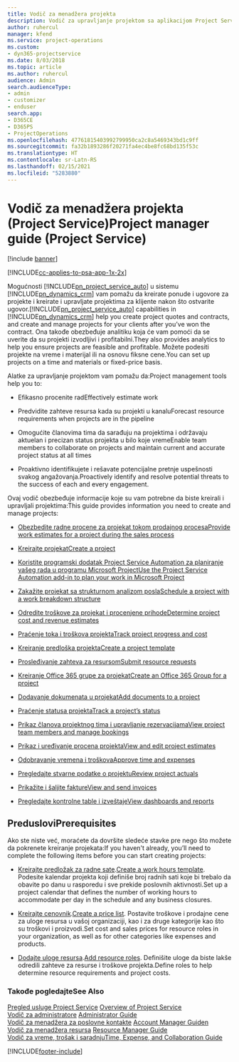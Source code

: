 ```yaml
---
title: Vodič za menadžera projekta
description: Vodič za upravljanje projektom sa aplikacijom Project Service
author: ruhercul
manager: kfend
ms.service: project-operations
ms.custom:
- dyn365-projectservice
ms.date: 8/03/2018
ms.topic: article
ms.author: ruhercul
audience: Admin
search.audienceType:
- admin
- customizer
- enduser
search.app:
- D365CE
- D365PS
- ProjectOperations
ms.openlocfilehash: 47761815403992799950ca2c8a5469343bd1c9ff
ms.sourcegitcommit: fa32b1893286f20271fa4ec4be8fc68bd135f53c
ms.translationtype: HT
ms.contentlocale: sr-Latn-RS
ms.lasthandoff: 02/15/2021
ms.locfileid: "5283880"
---
```

# <a name="project-manager-guide-project-service"></a><span data-ttu-id="f6769-103">Vodič za menadžera projekta (Project Service)</span><span class="sxs-lookup"><span data-stu-id="f6769-103">Project manager guide (Project Service)</span></span>

[!include [banner](../includes/psa-now-project-operations.md)]

[!INCLUDE[cc-applies-to-psa-app-1x-2x](../includes/cc-applies-to-psa-app-1x-2x.md)]

<span data-ttu-id="f6769-104">Mogućnosti [!INCLUDE[pn_project_service_auto](../includes/pn-project-service-auto.md)] u sistemu [!INCLUDE[pn_dynamics_crm](../includes/pn-dynamics-crm.md)] vam pomažu da kreirate ponude i ugovore za projekte i kreirate i upravljate projektima za klijente nakon što ostvarite ugovor.</span><span class="sxs-lookup"><span data-stu-id="f6769-104">[!INCLUDE[pn_project_service_auto](../includes/pn-project-service-auto.md)] capabilities in [!INCLUDE[pn_dynamics_crm](../includes/pn-dynamics-crm.md)] help you create project quotes and contracts, and create and manage projects for your clients after you’ve won the contract.</span></span> <span data-ttu-id="f6769-105">Ona takođe obezbeđuje analitiku koja će vam pomoći da se uverite da su projekti izvodljivi i profitabilni.</span><span class="sxs-lookup"><span data-stu-id="f6769-105">They also provides analytics to help you ensure projects are feasible and profitable.</span></span> <span data-ttu-id="f6769-106">Možete podesiti projekte na vreme i materijal ili na osnovu fiksne cene.</span><span class="sxs-lookup"><span data-stu-id="f6769-106">You can set up projects on a time and materials or fixed-price basis.</span></span>  
  
 <span data-ttu-id="f6769-107">Alatke za upravljanje projektom vam pomažu da:</span><span class="sxs-lookup"><span data-stu-id="f6769-107">Project management tools help you to:</span></span>  
  
-   <span data-ttu-id="f6769-108">Efikasno procenite rad</span><span class="sxs-lookup"><span data-stu-id="f6769-108">Effectively estimate work</span></span>  
  
-   <span data-ttu-id="f6769-109">Predvidite zahteve resursa kada su projekti u kanalu</span><span class="sxs-lookup"><span data-stu-id="f6769-109">Forecast resource requirements when projects are in the pipeline</span></span>  
  
-   <span data-ttu-id="f6769-110">Omogućite članovima tima da sarađuju na projektima i održavaju aktuelan i precizan status projekta u bilo koje vreme</span><span class="sxs-lookup"><span data-stu-id="f6769-110">Enable team members to collaborate on projects and maintain current and accurate project status at all times</span></span>  
  
-   <span data-ttu-id="f6769-111">Proaktivno identifikujete i rešavate potencijalne pretnje uspešnosti svakog angažovanja.</span><span class="sxs-lookup"><span data-stu-id="f6769-111">Proactively identify and resolve potential threats to the success of each and every engagement.</span></span>  
  
<span data-ttu-id="f6769-112">Ovaj vodič obezbeđuje informacije koje su vam potrebne da biste kreirali i upravljali projektima:</span><span class="sxs-lookup"><span data-stu-id="f6769-112">This guide provides information you need to create and manage projects:</span></span>  
  
-   [<span data-ttu-id="f6769-113">Obezbedite radne procene za projekat tokom prodajnog procesa</span><span class="sxs-lookup"><span data-stu-id="f6769-113">Provide work estimates for a project during the sales process</span></span>](../psa/provide-estimates-project-during-sales-process.md)  
  
-   [<span data-ttu-id="f6769-114">Kreirajte projekat</span><span class="sxs-lookup"><span data-stu-id="f6769-114">Create a project</span></span>](../psa/create-project.md)  
  
-   [<span data-ttu-id="f6769-115">Koristite programski dodatak Project Service Automation za planiranje vašeg rada u programu Microsoft Project</span><span class="sxs-lookup"><span data-stu-id="f6769-115">Use the Project Service Automation add-in to plan your work in Microsoft Project</span></span>](../psa/add-plan-work-microsoft-project.md)  
  
-   [<span data-ttu-id="f6769-116">Zakažite projekat sa strukturnom analizom posla</span><span class="sxs-lookup"><span data-stu-id="f6769-116">Schedule a project with a work breakdown structure</span></span>](../psa/schedule-project-work-breakdown-structure.md)  
  
-   [<span data-ttu-id="f6769-117">Odredite troškove za projekat i procenjene prihode</span><span class="sxs-lookup"><span data-stu-id="f6769-117">Determine project cost and revenue estimates</span></span>](../psa/determine-project-cost-revenue-estimates.md)  
  
-   [<span data-ttu-id="f6769-118">Praćenje toka i troškova projekta</span><span class="sxs-lookup"><span data-stu-id="f6769-118">Track project progress and cost</span></span>](../psa/track-project-progress-cost.md)  
  
-   [<span data-ttu-id="f6769-119">Kreiranje predloška projekta</span><span class="sxs-lookup"><span data-stu-id="f6769-119">Create a project template</span></span>](../psa/create-project-template.md)  
  
-   [<span data-ttu-id="f6769-120">Prosleđivanje zahteva za resursom</span><span class="sxs-lookup"><span data-stu-id="f6769-120">Submit resource requests</span></span>](../psa/submit-resource-requests.md)  
  
-   [<span data-ttu-id="f6769-121">Kreiranje Office 365 grupe za projekat</span><span class="sxs-lookup"><span data-stu-id="f6769-121">Create an Office 365 Group for a project</span></span>](../psa/create-office-365-group-project.md)  
  
-   [<span data-ttu-id="f6769-122">Dodavanje dokumenata u projekat</span><span class="sxs-lookup"><span data-stu-id="f6769-122">Add documents to a project</span></span>](../psa/add-documents-project.md)  
  
-   [<span data-ttu-id="f6769-123">Praćenje statusa projekta</span><span class="sxs-lookup"><span data-stu-id="f6769-123">Track a project’s status</span></span>](../psa/track-project-status.md)  
  
-   [<span data-ttu-id="f6769-124">Prikaz članova projektnog tima i upravljanje rezervacijama</span><span class="sxs-lookup"><span data-stu-id="f6769-124">View project team members and manage bookings</span></span>](../psa/view-project-team-members-manage-bookings.md)  
  
-   [<span data-ttu-id="f6769-125">Prikaz i uređivanje procena projekta</span><span class="sxs-lookup"><span data-stu-id="f6769-125">View and edit project estimates</span></span>](../psa/view-edit-project-estimates.md)  
  
-   [<span data-ttu-id="f6769-126">Odobravanje vremena i troškova</span><span class="sxs-lookup"><span data-stu-id="f6769-126">Approve time and expenses</span></span>](../psa/approve-time-expenses.md)  
  
-   [<span data-ttu-id="f6769-127">Pregledajte stvarne podatke o projektu</span><span class="sxs-lookup"><span data-stu-id="f6769-127">Review project actuals</span></span>](../psa/review-project-actuals.md)  
  
-   [<span data-ttu-id="f6769-128">Prikažite i šaljite fakture</span><span class="sxs-lookup"><span data-stu-id="f6769-128">View and send invoices</span></span>](../psa/view-send-invoices.md)  
  
-   [<span data-ttu-id="f6769-129">Pregledajte kontrolne table i izveštaje</span><span class="sxs-lookup"><span data-stu-id="f6769-129">View dashboards and reports</span></span>](../psa/view-dashboards-reports.md)  
  
## <a name="prerequisites"></a><span data-ttu-id="f6769-130">Preduslovi</span><span class="sxs-lookup"><span data-stu-id="f6769-130">Prerequisites</span></span>  
 <span data-ttu-id="f6769-131">Ako ste niste već, moraćete da dovršite sledeće stavke pre nego što možete da pokrenete kreiranje projekata:</span><span class="sxs-lookup"><span data-stu-id="f6769-131">If you haven't already, you’ll need to complete the following items before you can start creating projects:</span></span>  
  
-   <span data-ttu-id="f6769-132">[Kreirajte predložak za radne sate](../psa/create-work-hours-template.md).</span><span class="sxs-lookup"><span data-stu-id="f6769-132">[Create a work hours template](../psa/create-work-hours-template.md).</span></span> <span data-ttu-id="f6769-133">Podesite kalendar projekta koji definiše broj radnih sati koje bi trebalo da obavite po danu u rasporedu i sve prekide poslovnih aktivnosti.</span><span class="sxs-lookup"><span data-stu-id="f6769-133">Set up a project calendar that defines the number of working hours to accommodate per day in the schedule and any business closures.</span></span>  
  
-   <span data-ttu-id="f6769-134">[Kreirajte cenovnik](../psa/create-price-list.md).</span><span class="sxs-lookup"><span data-stu-id="f6769-134">[Create a price list](../psa/create-price-list.md).</span></span> <span data-ttu-id="f6769-135">Postavite troškove i prodajne cene za uloge resursa u vašoj organizaciji, kao i za druge kategorije kao što su troškovi i proizvodi.</span><span class="sxs-lookup"><span data-stu-id="f6769-135">Set cost and sales prices for resource roles in your organization, as well as for other categories like expenses and products.</span></span>  
  
-   <span data-ttu-id="f6769-136">[Dodajte uloge resursa](../psa/add-resource-roles.md).</span><span class="sxs-lookup"><span data-stu-id="f6769-136">[Add resource roles](../psa/add-resource-roles.md).</span></span> <span data-ttu-id="f6769-137">Definišite uloge da biste lakše odredili zahteve za resurse i troškove projekta.</span><span class="sxs-lookup"><span data-stu-id="f6769-137">Define roles to help determine resource requirements and project costs.</span></span>  
  
### <a name="see-also"></a><span data-ttu-id="f6769-138">Takođe pogledajte</span><span class="sxs-lookup"><span data-stu-id="f6769-138">See Also</span></span>  
 <span data-ttu-id="f6769-139">[Pregled usluge Project Service](../psa/overview.md) </span><span class="sxs-lookup"><span data-stu-id="f6769-139">[Overview of Project Service](../psa/overview.md) </span></span>  
 <span data-ttu-id="f6769-140">[Vodič za administratore](../psa/admin-guide.md) </span><span class="sxs-lookup"><span data-stu-id="f6769-140">[Administrator Guide](../psa/admin-guide.md) </span></span>  
 <span data-ttu-id="f6769-141">[Vodič za menadžera za poslovne kontakte](../psa/account-manager-guide.md) </span><span class="sxs-lookup"><span data-stu-id="f6769-141">[Account Manager Guiden](../psa/account-manager-guide.md) </span></span>  
 <span data-ttu-id="f6769-142">[Vodič za menadžera resursa](../psa/resource-manager-guide.md) </span><span class="sxs-lookup"><span data-stu-id="f6769-142">[Resource Manager Guide](../psa/resource-manager-guide.md) </span></span>  
 [<span data-ttu-id="f6769-143">Vodič za vreme, trošak i saradnju</span><span class="sxs-lookup"><span data-stu-id="f6769-143">Time, Expense, and Collaboration Guide</span></span>](../psa/time-expense-collaboration-guide.md)



[!INCLUDE[footer-include](../includes/footer-banner.md)]